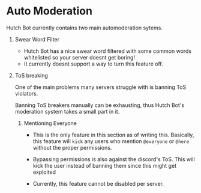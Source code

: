 # Auto Moderation

Hutch Bot currently contains two main automoderation sytems.

1. Swear Word Filter
    - Hutch Bot has a nice swear word filtered with some common words whitelisted so your server doesnt get boring!
    - It currently doesnt support a way to turn this feature off.

2. ToS breaking

    One of the main problems many servers struggle with is banning ToS violators.

    Banning ToS breakers manually can be exhausting, thus Hutch Bot's moderation system takes a small part in it.

    1. Mentioning Everyone

        - This is the only feature in this section as of writing this. Basically, this feature will `kick` any users who mention `@everyone` or `@here` without the proper permissions.

        - Bypassing permissions is also against the discord's ToS. This will kick the user instead of banning them since this might get exploited

        - Currently, this feature cannot be disabled per server.

